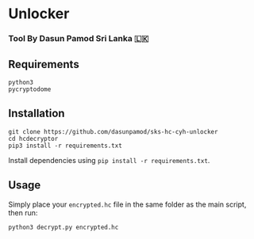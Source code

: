 # Unlocker
###    Tool By Dasun Pamod Sri Lanka 🇱🇰 



## Requirements

    python3
    pycryptodome

## Installation

    git clone https://github.com/dasunpamod/sks-hc-cyh-unlocker
    cd hcdecryptor
    pip3 install -r requirements.txt

Install dependencies using `pip install -r requirements.txt`.

## Usage

Simply place your `encrypted.hc` file in the same folder as the main script, then run:

    python3 decrypt.py encrypted.hc

